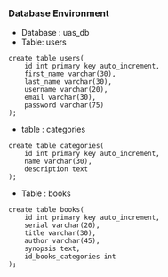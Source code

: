 ### Database Environment
- Database : uas_db
- Table: users
```
create table users(
    id int primary key auto_increment,
    first_name varchar(30),
    last_name varchar(30),
    username varchar(20),
    email varchar(30),
    password varchar(75)
);
```
- table : categories
```
create table categories(
    id int primary key auto_increment,
    name varchar(30),
    description text
);
```
- Table : books
```
create table books(
    id int primary key auto_increment,
    serial varchar(20),
    title varchar(30),
    author varchar(45),
    synopsis text,
    id_books_categories int
);
```

